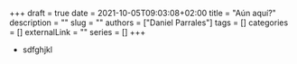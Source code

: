 +++ 
draft = true
date = 2021-10-05T09:03:08+02:00
title = "Aún aquí?"
description = ""
slug = ""
authors = ["Daniel Parrales"]
tags = []
categories = []
externalLink = ""
series = []
+++


* sdfghjkl

